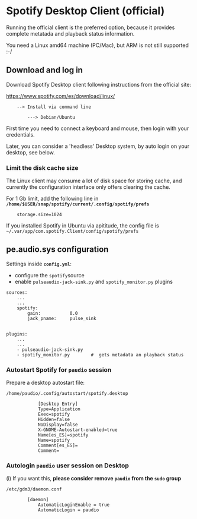 # Spotify Desktop Client (official)

Running the official client is the preferred option, because it provides complete metatada and playback status information.

You need a Linux amd64 machine (PC/Mac), but ARM is not still supported :-/

## Download and log in

Download Spotify Desktop client following instructions from the official site:

https://www.spotify.com/es/download/linux/

        --> Install via command line

            ---> Debian/Ubuntu

First time you need to connect a keyboard and mouse, then login with your credentials.

Later, you can consider a 'headless' Desktop system, by auto login on your desktop, see below.

### Limit the disk cache size

The Linux client may consume a lot of disk space for storing cache, and currently the configuration interface only offers clearing the cache.

For 1 Gb limit, add the following line in **`/home/$USER/snap/spotify/current/.config/spotify/prefs`**

        storage.size=1024

If you installed Spotify in Ubuntu via apititude, the config file is `~/.var/app/com.spotify.Client/config/spotify/prefs`


## pe.audio.sys configuration

Settings inside **`config.yml`**:

- configure the `spotify`source
- enable `pulseaudio-jack-sink.py` and `spotify_monitor.py` plugins

```
sources:
    ...
    ...
    spotify:
        gain:           0.0
        jack_pname:     pulse_sink


plugins:
    ...
    ...
    - pulseaudio-jack-sink.py
    - spotify_monitor.py        #  gets metadata an playback status
```

### Autostart Spotify for `paudio` session

Prepare a desktop autostart file:

    /home/paudio/.config/autostart/spotify.desktop

                [Desktop Entry]
                Type=Application
                Exec=spotify
                Hidden=false
                NoDisplay=false
                X-GNOME-Autostart-enabled=true
                Name[es_ES]=spotify
                Name=spotify
                Comment[es_ES]=
                Comment=

### Autologin `paudio` user session on Desktop


(i) If you want this, **please consider remove `paudio` from the `sudo` group**


    /etc/gdm3/daemon.conf

            [daemon]
                AutomaticLoginEnable = true
                AutomaticLogin = paudio




